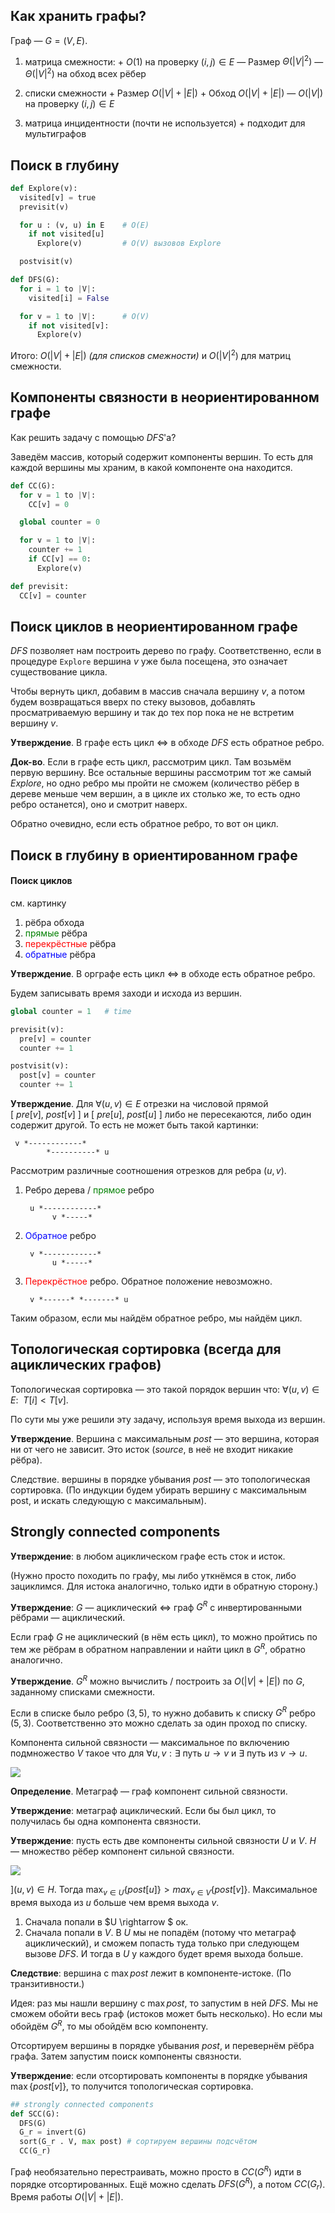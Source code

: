 ## Как хранить графы?

Граф — $G=(V, E)$.

1. матрица смежности:
    \+ $O(1)$ на проверку $(i, j) \in E$
    — Размер $\Theta(|V|^2)$
    — $\Theta(|V|^2)$ на обход всех рёбер

2. списки смежности
   \+ Размер $O(|V| + |E|)$
   \+ Обход  $O(|V| + |E|)$
   — $O(|V|)$ на проверку $(i, j) \in E$

3. матрица инцидентности (почти не используется)
   \+ подходит для мультиграфов


## Поиск в глубину

```python
def Explore(v):
  visited[v] = true
  previsit(v)

  for u : (v, u) in E    # O(E)
    if not visited[u]
      Explore(v)         # O(V) вызовов Explore

  postvisit(v)
```


```python
def DFS(G):
  for i = 1 to |V|:
    visited[i] = False

  for v = 1 to |V|:      # O(V)
    if not visited[v]:
      Explore(v)
```

Итого: $O(|V| + |E|)$ _(для списков смежности)_ и $O(|V|^2)$ для матриц смежности.


## Компоненты связности в неориентированном графе

Как решить задачу с помощью $DFS$'a?

Заведём массив, который содержит компоненты вершин. То есть для каждой вершины мы храним, в какой компоненте она находится.

```python
def CC(G):
  for v = 1 to |V|:
    CC[v] = 0

  global counter = 0

  for v = 1 to |V|:
    counter += 1
    if CC[v] == 0:
      Explore(v)
```

```python
def previsit:
  CC[v] = counter
```

## Поиск циклов в неориентированном графе

$DFS$ позволяет нам построить дерево по графу. Соответственно, если в процедуре `Explore` вершина $v$ уже была посещена, это означает существование цикла.

Чтобы вернуть цикл, добавим в массив сначала вершину $v$, а потом будем возвращаться вверх по стеку вызовов, добавлять просматриваемую вершину и так до тех пор пока не не встретим вершину $v$.

**Утверждение**. В графе есть цикл $\Leftrightarrow$ в обходе $DFS$ есть обратное ребро.

**Док-во**. Если в графе есть цикл, рассмотрим цикл. Там возьмём первую вершину. Все остальные вершины рассмотрим тот же самый $Explore$, но одно ребро мы пройти не сможем (количество рёбер в дереве меньше чем вершин, а в цикле их столько же, то есть одно ребро останется), оно и смотрит наверх.

Обратно очевидно, если есть обратное ребро, то вот он цикл.


## Поиск в глубину в ориентированном графе

#### Поиск циклов

см. картинку

1. рёбра обхода
2. <span style="color:green">прямые</span> рёбра
3. <span style="color:red">перекрёстные</span> рёбра
4. <span style="color:blue">обратные</span> рёбра

**Утверждение**. В орграфе есть цикл $\Leftrightarrow$ в обходе есть обратное ребро.

Будем записывать время заходи и исхода из вершин.

```python
global counter = 1   # time

previsit(v):
  pre[v] = counter
  counter += 1

postvisit(v):
  post[v] = counter
  counter += 1
```

**Утверждение**. Для $\forall  (u, v) \in E$ отрезки на числовой прямой $[\ pre[v],\ post[v]\ ]$ и $[\ pre[u],\ post[u]\ ]$ либо не пересекаются, либо один содержит другой. То есть не может быть такой картинки:

```
 v *------------*
        *----------* u
```

Рассмотрим различные соотношения отрезков для ребра $(u, v)$.

1. Ребро дерева / <span style="color:green">прямое</span> ребро
    ```
     u *------------*
          v *-----*
    ```

2. <span style="color:blue">Обратное</span> ребро
    ```
     v *------------*
          u *-----*
    ```

3. <span style="color:red">Перекрёстное</span> ребро. Обратное положение невозможно.
    ```
     v *------* *-------* u
    ```

Таким образом, если мы найдём обратное ребро, мы найдём цикл.


## Топологическая сортировка (всегда для ациклических графов)

Топологическая сортировка — это такой порядок вершин что: $\forall (u,v) \in E:\ \ T[i] < T[v]$.

По сути мы уже решили эту задачу, используя время выхода из вершин.

**Утверждение**. Вершина с максимальным $post$ — это вершина, которая ни от чего не зависит. Это исток (_source_, в неё не входит никакие рёбра).

Следствие. вершины в порядке убывания $post$ — это топологическая сортировка. (По индукции будем убирать вершину с максимальным post, и искать следующую с максимальным).


## Strongly connected components

**Утверждение**: в любом ациклическом графе есть сток и исток.

(Нужно просто походить по графу, мы либо уткнёмся в сток, либо зациклимся. Для истока аналогично, только идти в обратную сторону.)

**Утверждение**: $G$ — ациклический $\Leftrightarrow$ граф $G^R$ с инвертированными рёбрами — ациклический.

Если граф $G$ не ациклический (в нём есть цикл), то можно пройтись по тем же рёбрам в обратном направлении и найти цикл в $G^R$, обратно аналогично.

**Утверждение**. $G^R$ можно вычислить / построить за $O(|V| + |E|)$ по $G$, заданному списками смежности.

Если в списке было ребро $(3, 5)$, то нужно добавить к списку $G^R$ ребро $(5, 3)$. Соответственно это можно сделать за один проход по списку.

Компонента сильной связности — максимальное по включению подмножество $V$ такое что для $\forall u, v: \exists$ путь $u \rightarrow v$ и $\exists$ путь из $v \rightarrow u$.

![](metagraph.svg)

**Определение**. Метаграф — граф компонент сильной связности.

**Утверждение**: метаграф ациклический. Если бы был цикл, то получилась бы одна компонента связности.

**Утверждение**: пусть есть две компоненты сильной связности $U$ и $V$. $H$ — множество рёбер компонент сильной связности.

![](metagraph2.svg)

$] (u, v) \in H$. Тогда $\max_{v \in U}{\{post[u]\}} > max_{v \in V}{\{post[v]\}}$. Максимальное время выхода из $u$ больше чем время выхода $v$.

1. Сначала попали в $U \rightarrow $ ок.
2. Сначала попали в $V$. В $U$ мы не попадём (потому что метаграф ациклический), и сможем попасть туда только при следующем вызове $DFS$. И тогда в $U$ у каждого будет время выхода больше.

**Следствие**: вершина с $\max post$ лежит в компоненте-истоке. (По транзитивности.)

Идея: раз мы нашли вершину с $\max post$, то запустим в ней $DFS$. Мы не сможем обойти весь граф (истоков может быть несколько). Но если мы обойдём $G^R$, то мы обойдём всю компоненту.

Отсортируем вершины в порядке убывания $post$, и перевернём рёбра графа. Затем запустим поиск компоненты связности.

**Утверждение**: если отсортировать компоненты в порядке убывания $\max \{ post[v] \}$, то получится топологическая сортировка.

```python
## strongly connected components
def SCC(G):
  DFS(G)
  G_r = invert(G)
  sort(G_r . V, max post) # сортируем вершины подсчётом
  СС(G_r)
```

Граф необязательно перестраивать, можно просто в $CC(G^R)$ идти в порядке отсортированных. Ещё можно сделать $DFS(G^R)$, а потом $CC(G_r)$. Время работы $O(|V| + |E|)$.
